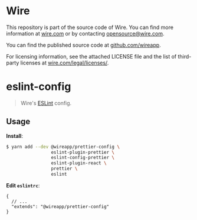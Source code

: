 # Wire

This repository is part of the source code of Wire. You can find more information at [wire.com](https://wire.com) or by contacting opensource@wire.com.

You can find the published source code at [github.com/wireapp](https://github.com/wireapp).

For licensing information, see the attached LICENSE file and the list of third-party licenses at [wire.com/legal/licenses/](https://wire.com/legal/licenses/).

# eslint-config

> Wire's [ESLint](https://eslint.org/docs/developer-guide/shareable-configs) config.

## Usage

**Install**:

```bash
$ yarn add --dev @wireapp/prettier-config \
                 eslint-plugin-prettier \
                 eslint-config-prettier \
                 eslint-plugin-react \
                 prettier \
                 eslint
```

**Edit `eslintrc`**:

```jsonc
{
  // ...
  "extends": "@wireapp/prettier-config"
}
```
